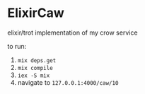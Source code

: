 # ElixirCaw
elixir/trot implementation of my crow service

to run:

 1. `mix deps.get`
 2. `mix compile`
 3. `iex -S mix`
 4. navigate to `127.0.0.1:4000/caw/10`
